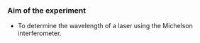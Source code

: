 ### Aim of the experiment
- To determine the wavelength of a laser using the Michelson interferometer.
